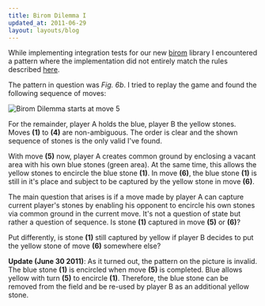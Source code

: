```yaml
---
title: Birom Dilemma I
updated_at: 2011-06-29
layout: layouts/blog
---
```


While implementing integration tests for our new [birom](http://birom.net) library I
encountered a pattern where the implementation did not entirely match the rules
described [here](http://birom.net/424843/Rules).

The pattern in question was _Fig. 6b_. I tried to replay the game and
found the following sequence of moves:

![Birom Dilemma starts at move 5](/images/2011-06-29-Birom-Dilemma-I/dilemma.jpg)

For the remainder, player A holds the blue, player B the yellow stones.
Moves __(1)__ to __(4)__ are non-ambiguous. The order is clear and
the shown sequence of stones is the only valid I've found.

With move __(5)__ now, player A creates common
ground by enclosing a vacant area with his own blue stones (green area).
At the same time, this allows the yellow stones to encircle the blue
stone __(1)__. In move __(6)__, the blue stone __(1)__ is still in it's
place and subject to be captured by the yellow stone in move __(6)__.

The main question that arises is if a move made by player A can capture
current player's stones by enabling his opponent to encircle his own stones
via common ground in the current move. It's not a question of state but
rather a question of sequence. Is stone __(1)__ captured in move __(5)__
or __(6)__?

Put differently, is stone __(1)__ still captured by yellow if player
B decides to put the yellow stone of move __(6)__ somewhere else?

__Update (June 30 2011)__: As it turned out, the pattern on the picture is
invalid. The blue stone __(1)__ is encircled when move __(5)__ is
completed. Blue allows yellow with turn __(5)__ to encircle __(1)__.
Therefore, the blue stone can be removed from the field and be
re-used by player B as an additional yellow stone.

